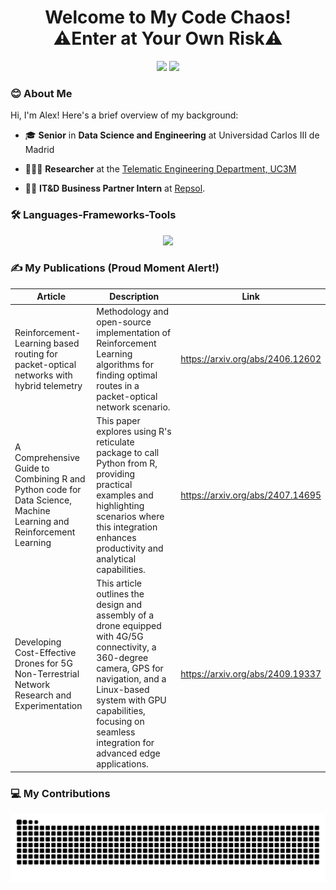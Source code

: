 <h1 align="center">Welcome to My Code Chaos!<br>⚠️Enter at Your Own Risk⚠️<br/> </h1> 
<div align="center"> 
    <a href="mailto:al.garcia636@gmail.com"><img src="https://img.shields.io/badge/Gmail-333333?style=for-the-badge&logo=gmail&logoColor=red" /></a>
    <a href="https://www.linkedin.com/in/alexgaarciia/" target="_blank"><img src="https://img.shields.io/badge/LinkedIn-0077B5?style=for-the-badge&logo=linkedin&logoColor=white" target="_blank" /></a>
</div>

### 😊 About Me
Hi, I'm Alex! Here's a brief overview of my background:

- 🎓 **Senior** in **Data Science and Engineering** at Universidad Carlos III de Madrid
    
- 🧑🏻‍💻 **Researcher** at the [Telematic Engineering Department, UC3M](https://www.uc3m.es/telematic-engineering-department/home)

- 🧑‍💼 **IT&D Business Partner Intern** at [Repsol](https://www.repsol.com/es/index.cshtml).


 ### 🛠️ Languages-Frameworks-Tools
<p align="center">
    <img src="https://skillicons.dev/icons?i=python,r,html,css,js,nodejs,expressjs,mysql,mongodb,git,latex,pytorch" />
</p>

 ### ✍ My Publications (Proud Moment Alert!)
| **Article** | **Description** | **Link** |
|------------|-------------|-------------|
| Reinforcement-Learning based routing for packet-optical networks with hybrid telemetry | Methodology and open-source implementation of Reinforcement Learning algorithms for finding optimal routes in a packet-optical network scenario. | https://arxiv.org/abs/2406.12602
| A Comprehensive Guide to Combining R and Python code for Data Science, Machine Learning and Reinforcement Learning | This paper explores using R's reticulate package to call Python from R, providing practical examples and highlighting scenarios where this integration enhances productivity and analytical capabilities. | https://arxiv.org/abs/2407.14695
| Developing Cost-Effective Drones for 5G Non-Terrestrial Network Research and Experimentation | This article outlines the design and assembly of a drone equipped with 4G/5G connectivity, a 360-degree camera, GPS for navigation, and a Linux-based system with GPU capabilities, focusing on seamless integration for advanced edge applications. | https://arxiv.org/abs/2409.19337

### 💻 My Contributions
<div align="center">
  <img alt="snake eating my contributions" src="https://raw.githubusercontent.com/alexgaarciia/alexgaarciia/output/github-contribution-grid-snake.svg" />
</div>
